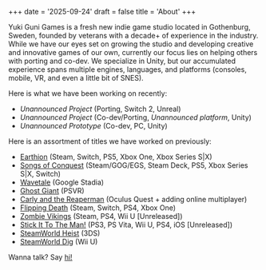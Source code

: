+++
date = '2025-09-24'
draft = false
title = 'About'
+++

Yuki Guni Games is a fresh new indie game studio located in Gothenburg, Sweden, founded by veterans with a decade+ of experience in the industry. While we have our eyes set on growing the studio and developing creative and innovative games of our own, currently our focus lies on helping others with porting and co-dev. We specialize in Unity, but our accumulated experience spans multiple engines, languages, and platforms (consoles, mobile, VR, and even a little bit of SNES).

Here is what we have been working on recently:
- *Unannounced Project* (Porting, Switch 2, Unreal)
- *Unannounced Project* (Co-dev/Porting, *Unannounced platform*, Unity)
- *Unannounced Prototype* (Co-dev, PC, Unity) 

Here is an assortment of titles we have worked on previously:
- [Earthion](https://www.youtube.com/watch?v=PP59afi7FD8) (Steam, Switch, PS5, Xbox One, Xbox Series S|X)
- [Songs of Conquest](https://www.youtube.com/watch?v=fhGEgni054Y) (Steam/GOG/EGS, Steam Deck, PS5, Xbox Series S|X, Switch)
- [Wavetale](https://www.youtube.com/watch?v=eoolKcMCyGQ) (Google Stadia)
- [Ghost Giant](https://www.youtube.com/watch?v=W2xNpID-w6s) (PSVR)
- [Carly and the Reaperman](https://www.youtube.com/watch?v=irjPkYK6SXs) (Oculus Quest + adding online multiplayer)
- [Flipping Death](https://www.youtube.com/watch?v=DsSnEh_XHO0) (Steam, Switch, PS4, Xbox One)
- [Zombie Vikings](https://www.youtube.com/watch?v=vXs7UtbcnaY) (Steam, PS4, Wii U [Unreleased])
- [Stick It To The Man!](https://www.youtube.com/watch?v=EWO6-bYA_To) (PS3, PS Vita, Wii U, PS4, iOS [Unreleased])
- [SteamWorld Heist](https://www.youtube.com/watch?v=3yEjocL0i2A) (3DS)
- [SteamWorld Dig](https://www.youtube.com/watch?v=Fe-9OPMUz4w) (Wii U)

Wanna talk? Say [hi!](mailto:info@yukigunigames.com?subject=Hi!)